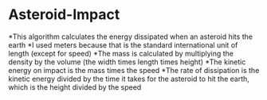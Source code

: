 # Asteroid-Impact

*This algorithm calculates the energy dissipated when an asteroid hits the earth
*I used meters because that is the standard international unit of length (except for speed)
*The mass is calculated by multiplying the density by the volume (the width times length times height)
*The kinetic energy on impact is the mass times the speed
*The rate of dissipation is the kinetic energy divided by the time it takes for the asteroid to hit the earth, which is the height divided by the speed
